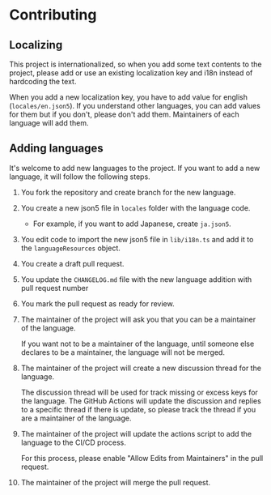 # Contributing

## Localizing

This project is internationalized, so when you add some text contents to the project, 
please add or use an existing localization key and i18n instead of hardcoding the text.

When you add a new localization key, you have to add value for english (`locales/en.json5`).
If you understand other languages, you can add values for them but if you don't, please don't add them.
Maintainers of each language will add them.

## Adding languages

It's welcome to add new languages to the project.
If you want to add a new language, it will follow the following steps.

1. You fork the repository and create branch for the new language.
2. You create a new json5 file in `locales` folder with the language code.
   - For example, if you want to add Japanese, create `ja.json5`.
3. You edit code to import the new json5 file in `lib/i18n.ts` and add it to the `languageResources` object.
4. You create a draft pull request. 
5. You update the `CHANGELOG.md` file with the new language addition with pull request number
6. You mark the pull request as ready for review.
7. The maintainer of the project will ask you that you can be a maintainer of the language.

   If you want not to be a maintainer of the language,
   until someone else declares to be a maintainer, the language will not be merged.
8. The maintainer of the project will create a new discussion thread for the language.

   The discussion thread will be used for track missing or excess keys for the language.
   The GitHub Actions will update the discussion and replies to a specific thread if there is update, 
   so please track the thread if you are a maintainer of the language.
9. The maintainer of the project will update the actions script to add the language to the CI/CD process.

   For this process, please enable "Allow Edits from Maintainers" in the pull request.
10. The maintainer of the project will merge the pull request.
